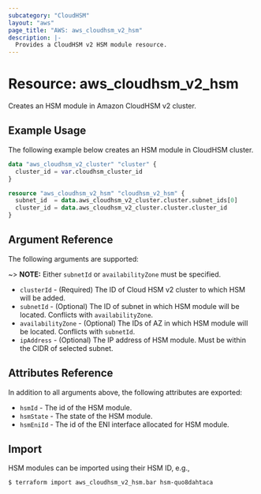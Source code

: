 ```yaml
---
subcategory: "CloudHSM"
layout: "aws"
page_title: "AWS: aws_cloudhsm_v2_hsm"
description: |-
  Provides a CloudHSM v2 HSM module resource.
---
```


# Resource: aws_cloudhsm_v2_hsm

Creates an HSM module in Amazon CloudHSM v2 cluster.

## Example Usage

The following example below creates an HSM module in CloudHSM cluster.

```terraform
data "aws_cloudhsm_v2_cluster" "cluster" {
  cluster_id = var.cloudhsm_cluster_id
}

resource "aws_cloudhsm_v2_hsm" "cloudhsm_v2_hsm" {
  subnet_id  = data.aws_cloudhsm_v2_cluster.cluster.subnet_ids[0]
  cluster_id = data.aws_cloudhsm_v2_cluster.cluster.cluster_id
}
```

## Argument Reference

The following arguments are supported:

~> **NOTE:** Either `subnetId` or `availabilityZone` must be specified.

* `clusterId` - (Required) The ID of Cloud HSM v2 cluster to which HSM will be added.
* `subnetId` - (Optional) The ID of subnet in which HSM module will be located. Conflicts with `availabilityZone`.
* `availabilityZone` - (Optional) The IDs of AZ in which HSM module will be located. Conflicts with `subnetId`.
* `ipAddress` - (Optional) The IP address of HSM module. Must be within the CIDR of selected subnet.

## Attributes Reference

In addition to all arguments above, the following attributes are exported:

* `hsmId` - The id of the HSM module.
* `hsmState` - The state of the HSM module.
* `hsmEniId` - The id of the ENI interface allocated for HSM module.

## Import

HSM modules can be imported using their HSM ID, e.g.,

```
$ terraform import aws_cloudhsm_v2_hsm.bar hsm-quo8dahtaca
```

<!-- cache-key: cdktf-0.17.0-pre.15 input-72418491033c00c560f382917eb816d9ed7211bdf68c54c4085fefd7f4b823cd -->